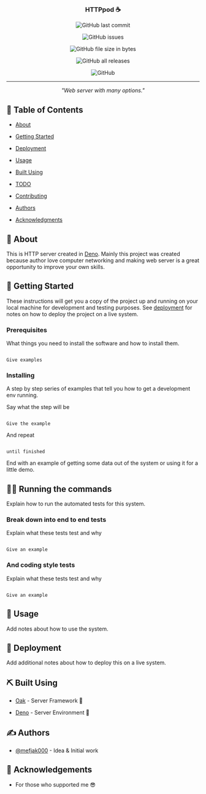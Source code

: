 <p  align="center">

<h3  align="center">HTTPpod ☕️</h3>



<div  align="center">



![GitHub last commit](https://img.shields.io/github/last-commit/mefjak000/deno-based-http-server?logo=github)

![GitHub issues](https://img.shields.io/github/issues/mefjak000/deno-based-http-server?logo=github)

![GitHub file size in bytes](https://img.shields.io/github/size/mefjak000/deno-based-http-server?logo=github)

![GitHub all releases](https://img.shields.io/github/downloads/mefjak000/deno-based-http-server/total?logo=github)

![GitHub](https://img.shields.io/github/license/mefjak000/http-deno-based-server?logo=github)

</div>



---


<p  align="center"> <i> "Web server with many options."</i>

<br>

</p>



## 📝 Table of Contents



- [About](#about)

- [Getting Started](#getting_started)

- [Deployment](#deployment)

- [Usage](#usage)

- [Built Using](#built_using)

- [TODO](../TODO.md)

- [Contributing](../CONTRIBUTING.md)

- [Authors](#authors)

- [Acknowledgments](#acknowledgement)



## 🧐 About <a name = "about"></a>



This is HTTP server created in [Deno](https://deno.land). Mainly this project was created because author love computer networking and making web server is a great opportunity to improve your own skills.



## 🏁 Getting Started <a name = "getting_started"></a>



These instructions will get you a copy of the project up and running on your local machine for development and testing purposes. See [deployment](#deployment) for notes on how to deploy the project on a live system.



### Prerequisites



What things you need to install the software and how to install them.



```

Give examples

```



### Installing



A step by step series of examples that tell you how to get a development env running.



Say what the step will be



```

Give the example

```



And repeat



```

until finished

```



End with an example of getting some data out of the system or using it for a little demo.



## 👩‍💻 Running the commands <a name = "cli"></a>



Explain how to run the automated tests for this system.



### Break down into end to end tests



Explain what these tests test and why



```

Give an example

```



### And coding style tests



Explain what these tests test and why



```

Give an example

```



## 🎈 Usage <a name="usage"></a>



Add notes about how to use the system.



## 🚀 Deployment <a name = "deployment"></a>



Add additional notes about how to deploy this on a live system.



## ⛏️ Built Using <a name = "built_using"></a>


- [Oak](https://oakserver.github.io/oak/) - Server Framework 🌳

- [Deno](https://deno.land) - Server Environment 🦕



## ✍️ Authors <a name = "authors"></a>



- [@mefjak000](https://github.com/mefjak000) - Idea & Initial work



## 🎉 Acknowledgements <a name = "acknowledgement"></a>

- For those who supported me 😎